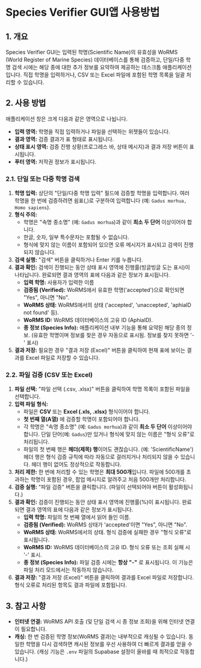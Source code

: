 # Species Verifier GUI앱 사용방법

## 1. 개요

Species Verifier GUI는 입력된 학명(Scientific Name)의 유효성을 WoRMS (World Register of Marine Species) 데이터베이스를 통해 검증하고, 단일/다중 학명 검색 시에는 해당 종에 대한 추가 정보를 요약하여 제공하는 데스크톱 애플리케이션입니다. 직접 학명을 입력하거나, CSV 또는 Excel 파일에 포함된 학명 목록을 일괄 처리할 수 있습니다.

## 2. 사용 방법

애플리케이션 창은 크게 다음과 같은 영역으로 나뉩니다.

* **입력 영역:** 학명을 직접 입력하거나 파일을 선택하는 위젯들이 있습니다.
* **결과 영역:** 검증 결과가 표 형태로 표시됩니다.
* **상태 표시 영역:** 검증 진행 상황(프로그레스 바, 상태 메시지)과 결과 저장 버튼이 표시됩니다.
* **푸터 영역:** 저작권 정보가 표시됩니다.

### 2.1. 단일 또는 다중 학명 검색

1. **학명 입력:** 상단의 "단일/다중 학명 입력" 필드에 검증할 학명을 입력합니다. 여러 학명을 한 번에 검증하려면 쉼표(,)로 구분하여 입력합니다 (예: `Gadus morhua, Homo sapiens`).
2. **형식 주의:**
   * 학명은 "속명 종소명" (예: `Gadus morhua`)과 같이 **최소 두 단어** 이상이어야 합니다.
   * 한글, 숫자, 일부 특수문자는 포함될 수 없습니다.
   * 형식에 맞지 않는 이름이 포함되어 있으면 오류 메시지가 표시되고 검색이 진행되지 않습니다.
3. **검색 실행:** "검색" 버튼을 클릭하거나 Enter 키를 누릅니다.
4. **결과 확인:** 검색이 진행되는 동안 상태 표시 영역에 진행률(빙글빙글 도는 표시)이 나타납니다. 완료되면 결과 영역의 표에 다음과 같은 정보가 표시됩니다.
   * **입력 학명:** 사용자가 입력한 이름
   * **검증됨 (Verified):** WoRMS에서 유효한 학명('accepted')으로 확인되면 "Yes", 아니면 "No".
   * **WoRMS 상태:** WoRMS에서의 상태 ('accepted', 'unaccepted', 'aphiaID not found' 등).
   * **WoRMS ID:** WoRMS 데이터베이스의 고유 ID (AphiaID).
   * **종 정보 (Species Info):** 애플리케이션 내부 기능을 통해 요약된 해당 종의 정보. (유효한 학명이며 정보를 찾은 경우 자동으로 표시됨. 정보를 찾지 못하면 '-' 표시)
5. **결과 저장:** 필요한 경우 "결과 저장 (Excel)" 버튼을 클릭하여 현재 표에 보이는 결과를 Excel 파일로 저장할 수 있습니다.

### 2.2. 파일 검증 (CSV 또는 Excel)

1. **파일 선택:** "파일 선택 (.csv, .xlsx)" 버튼을 클릭하여 학명 목록이 포함된 파일을 선택합니다.
2. **입력 파일 형식:**
   * 파일은 **CSV** 또는 **Excel (.xls, .xlsx)** 형식이어야 합니다.
   * **첫 번째 열(A열)** 에 검증할 학명이 포함되어야 합니다.
   * 각 학명은 "속명 종소명" (예: `Gadus morhua`)과 같이 **최소 두 단어** 이상이어야 합니다. 단일 단어(예: `Gadus`)만 있거나 형식에 맞지 않는 이름은 "형식 오류"로 처리됩니다.
   * 파일의 첫 번째 행은 **헤더(제목) 행**이어도 괜찮습니다. (예: 'ScientificName') 헤더 행은 형식 검증 규칙에 따라 자동으로 걸러지거나 처리되지 않을 수 있습니다. 헤더 행이 없어도 정상적으로 작동합니다.
3. **처리 제한:** 한 번에 처리할 수 있는 학명은 **최대 500개**입니다. 파일에 500개를 초과하는 학명이 포함된 경우, 팝업 메시지로 알려주고 처음 500개만 처리합니다.
4. **검증 실행:** "파일 검증" 버튼을 클릭합니다. (파일이 선택되어야 버튼이 활성화됩니다.)
5. **결과 확인:** 검증이 진행되는 동안 상태 표시 영역에 진행률(%)이 표시됩니다. 완료되면 결과 영역의 표에 다음과 같은 정보가 표시됩니다.
   * **입력 학명:** 파일의 첫 번째 열에서 읽어 들인 이름.
   * **검증됨 (Verified):** WoRMS 상태가 'accepted'이면 "Yes", 아니면 "No".
   * **WoRMS 상태:** WoRMS에서의 상태. 형식 검증에 실패한 경우 "형식 오류"로 표시됩니다.
   * **WoRMS ID:** WoRMS 데이터베이스의 고유 ID. 형식 오류 또는 조회 실패 시 '-' 표시.
   * **종 정보 (Species Info):** 파일 검증 시에는 **항상 "-"** 로 표시됩니다. 이 기능은 파일 처리 모드에서는 작동하지 않습니다.
6. **결과 저장:** "결과 저장 (Excel)" 버튼을 클릭하여 결과를 Excel 파일로 저장합니다. 형식 오류로 처리된 항목도 결과 파일에 포함됩니다.

## 3. 참고 사항

* **인터넷 연결:** WoRMS API 호출 (및 단일 검색 시 종 정보 조회)을 위해 인터넷 연결이 필요합니다.
* **캐싱:** 한 번 검증된 학명 정보(WoRMS 결과)는 내부적으로 캐싱될 수 있습니다. 동일한 학명을 다시 검색하면 캐시된 정보를 우선 사용하여 더 빠르게 결과를 얻을 수 있습니다. (캐싱 기능은 `.env` 파일의 Supabase 설정이 올바를 때 최적으로 작동합니다.)
